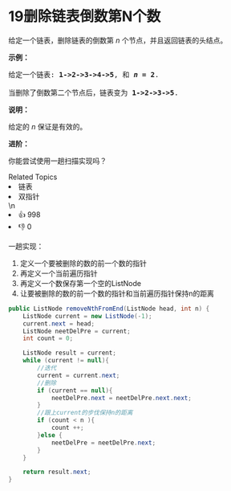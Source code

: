 # 19删除链表倒数第N个数


<p>给定一个链表，删除链表的倒数第&nbsp;<em>n&nbsp;</em>个节点，并且返回链表的头结点。</p>

<p><strong>示例：</strong></p>

<pre>给定一个链表: <strong>1-&gt;2-&gt;3-&gt;4-&gt;5</strong>, 和 <strong><em>n</em> = 2</strong>.

当删除了倒数第二个节点后，链表变为 <strong>1-&gt;2-&gt;3-&gt;5</strong>.
</pre>

<p><strong>说明：</strong></p>

<p>给定的 <em>n</em>&nbsp;保证是有效的。</p>

<p><strong>进阶：</strong></p>

<p>你能尝试使用一趟扫描实现吗？</p>
<div><div>Related Topics</div><div><li>链表</li><li>双指针</li></div></div>\n<div><li>👍 998</li><li>👎 0</li></div>

一趟实现：

1. 定义一个要被删除的数的前一个数的指针
2. 再定义一个当前遍历指针
3. 再定义一个数保存第一个空的ListNode
4. 让要被删除的数的前一个数的指针和当前遍历指针保持n的距离



```java
public ListNode removeNthFromEnd(ListNode head, int n) {
    ListNode current = new ListNode(-1);
    current.next = head;
    ListNode neetDelPre = current;
    int count = 0;

    ListNode result = current;
    while (current != null){
        //迭代
        current = current.next;
        //删除
        if (current == null){
            neetDelPre.next = neetDelPre.next.next;
        }
        //跟上current的步伐保持n的距离
        if (count < n ){
            count ++;
        }else {
            neetDelPre = neetDelPre.next;
        }
    }

    return result.next;
}
```